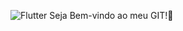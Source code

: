 ![Flutter](https://img.shields.io/badge/Flutter-%2302569B.svg?style=for-the-badge&logo=Flutter&logoColor=white) Seja Bem-vindo ao meu GIT!👋 


<!--
**GabrielCairesDev/GabrielCairesDev** is a ✨ _special_ ✨ repository because its `README.md` (this file) appears on your GitHub profile.

Here are some ideas to get you started:

- 🔭 I’m currently working on ...
- 🌱 I’m currently learning ...
- 👯 I’m looking to collaborate on ...
- 🤔 I’m looking for help with ...
- 💬 Ask me about ...
- 📫 How to reach me: ...
- 😄 Pronouns: ...
- ⚡ Fun fact: ...
-->

